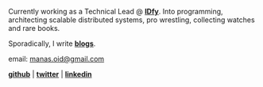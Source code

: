 <!-- ---
title: "hi, I am Manas"
description: "I'm an engineer from India who loves creating things."
hero:
  title: "hi, I am Manas"
--- -->

Currently working as a Technical Lead @ **[IDfy](https://www.idfy.com/)**. Into programming, architecting scalable distributed systems, pro wrestling, collecting watches and rare books.

Sporadically, I write **[blogs](/blog)**.

<!-- ### contact -->



email: manas.oid@gmail.com

**[github](https://github.com/manaschaturvedi)** | **[twitter](https://x.com/manas_oid)** | **[linkedin](https://linkedin.com/in/manaschaturvedi2202)**


